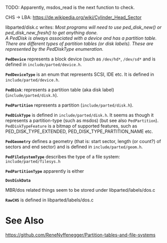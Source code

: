 
TODO: Apparently, msdos_read is the next function to check.

CHS -> LBA: https://de.wikipedia.org/wiki/Cylinder_Head_Sector

libparted/disk.c writes:
 <i>Most programs will need to use ped_disk_new() or ped_disk_new_fresh() to get
 anything done.<br>
 A PedDisk is always associated with a device and has a
 partition table.  There are different types of partition tables (or disk
 labels).  These are represented by the PedDiskType enumeration.</i>

**`PedDevice`** represents a block device (such as `/dev/hd*`, `/dev/sd*` and is defined in `include/parted/device.h`.

**`PedDeviceType`** is an enum that represents SCSI, IDE etc. It is defined in `include/parted/device.h`.

**`PedDisk`**: represents a partition table (aka disk label) (`include/parted/disk.h`).

**`PedPartition`** represents a partition (`include/parted/disk.h`).

**`PedDiskType`** is defined in `include/parted/disk.h`. It seems as though it represents a partition-type (such as msdos) (but see also `PedPartition`).
`PedDiskTypeFeature` is a bitmap of supported features, such as PED_DISK_TYPE_EXTENDED, PED_DISK_TYPE_PARTITION_NAME etc.

**`PedGeometry`** defines a geometry (that is: start sector, length (or count?) of sectors and end sector) and is defined in `include/parted/geom.h`.

**`PedFileSystemType`** describes the type of a file system: `include/parted/filesys.h`

**`PedPartitionType`** apparently is either 

**`DosDiskData`**

MBR/dos related things seem to be stored under libparted/labels/dos.c

**`RawCHS`** is defined in libparted/labels/dos.c 

# See Also

  https://github.com/ReneNyffenegger/Partition-tables-and-file-systems

